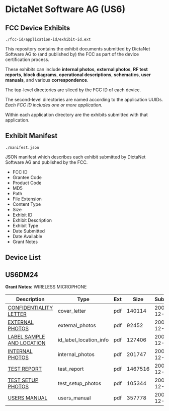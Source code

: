 # DictaNet Software AG (US6)
## FCC Device Exhibits

```
./fcc-id/application-id/exhibit-id.ext
```

This repository contains the exhibit documents submitted by DictaNet Software AG to (and published by) the FCC as part of the device certification process.

These exhibits can include **internal photos**, **external photos**, **RF test reports**, **block diagrams**, **operational descriptions**, **schematics**, **user manuals**, and various **correspondence**.

The top-level directories are sliced by the FCC ID of each device.

The second-level directories are named according to the application UUIDs. *Each FCC ID includes one or more application.*

Within each application directory are the exhibits submitted with that application. 

## Exhibit Manifest

```
./manifest.json
```

JSON manifest which describes each exhibit submitted by DictaNet Software AG and published by the FCC.

- FCC ID
- Grantee Code
- Product Code
- MD5
- Path
- File Extension
- Content Type
- Size
- Exhibit ID
- Exhibit Description
- Exhibit Type
- Date Submitted
- Date Available
- Grant Notes

## Device List
## US6DM24
**Grant Notes:** WIRELESS MICROPHONE

| Description | Type | Ext | Size | Submitted | Available |
| ----------- | ---- | --- | ---- | --------- | --------- |
| [CONFIDENTIALITY LETTER](US6DM24/327e62cbd87b75430735d1a621bf601c/739177.pdf) | cover_letter | pdf | 140114 | 2006-12-15 | 2006-12-19 |
| [EXTERNAL PHOTOS](US6DM24/327e62cbd87b75430735d1a621bf601c/739178.pdf) | external_photos | pdf | 92452 | 2006-12-15 | 2006-12-19 |
| [LABEL SAMPLE AND LOCATION](US6DM24/327e62cbd87b75430735d1a621bf601c/739180.pdf) | id_label_location_info | pdf | 127406 | 2006-12-15 | 2006-12-19 |
| [INTERNAL PHOTOS](US6DM24/327e62cbd87b75430735d1a621bf601c/739179.pdf) | internal_photos | pdf | 201747 | 2006-12-15 | 2006-12-19 |
| [TEST REPORT](US6DM24/327e62cbd87b75430735d1a621bf601c/739182.pdf) | test_report | pdf | 1467516 | 2006-12-15 | 2006-12-19 |
| [TEST SETUP  PHOTOS](US6DM24/327e62cbd87b75430735d1a621bf601c/739183.pdf) | test_setup_photos | pdf | 105344 | 2006-12-15 | 2006-12-19 |
| [USERS MANUAL](US6DM24/327e62cbd87b75430735d1a621bf601c/739181.pdf) | users_manual | pdf | 357778 | 2006-12-15 | 2006-12-19 |
